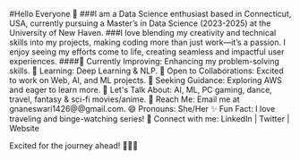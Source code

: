 #Hello Everyone 👋 
###I am a Data Science enthusiast based in Connecticut, USA, currently pursuing a Master’s in Data Science (2023-2025) at the University of New Haven.
###I love blending my creativity and technical skills into my projects, making coding more than just work—it’s a passion. I enjoy seeing my efforts come to life, creating seamless and impactful user experiences.
####🔹 Currently Improving: Enhancing my problem-solving skills.
🌱 Learning: Deep Learning & NLP.
🤝 Open to Collaborations: Excited to work on Web, AI, and ML projects.
🚀 Seeking Guidance: Exploring AWS and eager to learn more.
💬 Let's Talk About: AI, ML, PC gaming, dance, travel, fantasy & sci-fi movies/anime.
📩 Reach Me: Email me at gnaneswari1426@@gmail.com.
😄 Pronouns: She/Her
✨ Fun Fact: I love traveling and binge-watching series!
🔗 Connect with me: LinkedIn | Twitter | Website

Excited for the journey ahead! 👩‍💻✨
